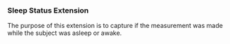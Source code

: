 ### Sleep Status Extension

The purpose of this extension is to capture if the measurement was made while the subject was asleep or awake.
